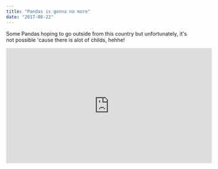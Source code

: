 ```yaml
---
title: "Pandas is gonna no more"
date: "2017-08-22"
---
```


Some Pandas hoping to go outside from this country but unfortunately, it's not possible 'cause there is alot of childs, hehhe!

<iframe width="560" height="315" src="https://www.youtube.com/embed/4SZl1r2O_bY" frameborder="0" allowfullscreen></iframe>